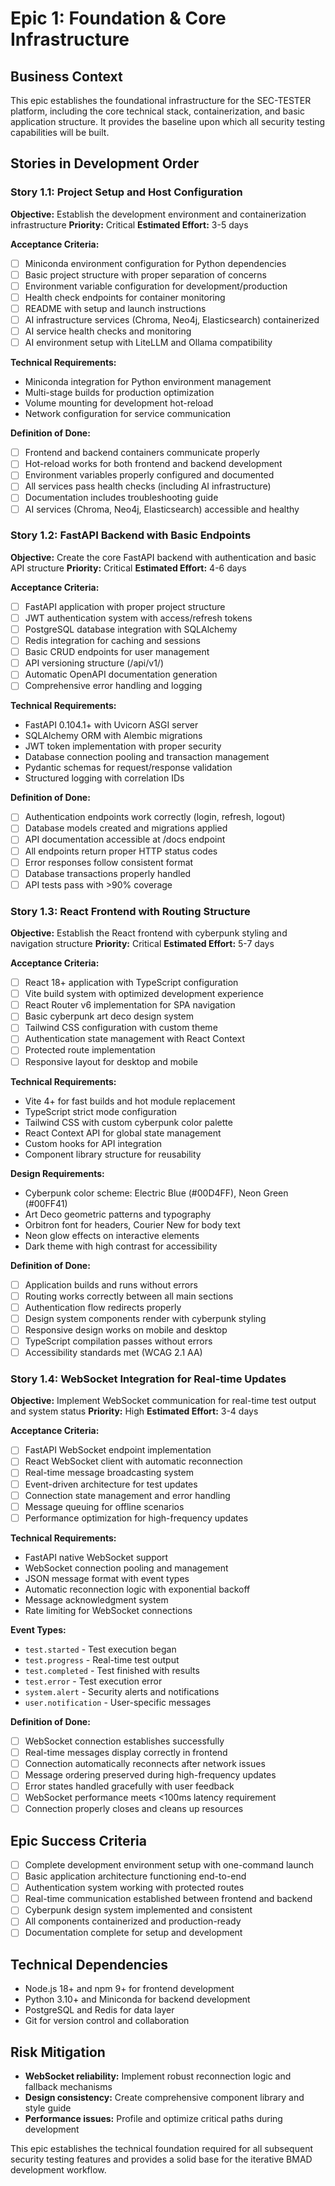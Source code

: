 # Epic 1: Foundation & Core Infrastructure

## Business Context
This epic establishes the foundational infrastructure for the SEC-TESTER platform, including the core technical stack, containerization, and basic application structure. It provides the baseline upon which all security testing capabilities will be built.

## Stories in Development Order

### Story 1.1: Project Setup and Host Configuration
**Objective:** Establish the development environment and containerization infrastructure
**Priority:** Critical
**Estimated Effort:** 3-5 days

**Acceptance Criteria:**

- [ ] Miniconda environment configuration for Python dependencies
- [ ] Basic project structure with proper separation of concerns
- [ ] Environment variable configuration for development/production
- [ ] Health check endpoints for container monitoring
- [ ] README with setup and launch instructions
- [ ] AI infrastructure services (Chroma, Neo4j, Elasticsearch) containerized
- [ ] AI service health checks and monitoring
- [ ] AI environment setup with LiteLLM and Ollama compatibility

**Technical Requirements:**

- Miniconda integration for Python environment management
- Multi-stage builds for production optimization
- Volume mounting for development hot-reload
- Network configuration for service communication

**Definition of Done:**

- [ ] Frontend and backend containers communicate properly
- [ ] Hot-reload works for both frontend and backend development
- [ ] Environment variables properly configured and documented
- [ ] All services pass health checks (including AI infrastructure)
- [ ] Documentation includes troubleshooting guide
- [ ] AI services (Chroma, Neo4j, Elasticsearch) accessible and healthy

### Story 1.2: FastAPI Backend with Basic Endpoints
**Objective:** Create the core FastAPI backend with authentication and basic API structure
**Priority:** Critical
**Estimated Effort:** 4-6 days

**Acceptance Criteria:**
- [ ] FastAPI application with proper project structure
- [ ] JWT authentication system with access/refresh tokens
- [ ] PostgreSQL database integration with SQLAlchemy
- [ ] Redis integration for caching and sessions
- [ ] Basic CRUD endpoints for user management
- [ ] API versioning structure (/api/v1/)
- [ ] Automatic OpenAPI documentation generation
- [ ] Comprehensive error handling and logging

**Technical Requirements:**
- FastAPI 0.104.1+ with Uvicorn ASGI server
- SQLAlchemy ORM with Alembic migrations
- JWT token implementation with proper security
- Database connection pooling and transaction management
- Pydantic schemas for request/response validation
- Structured logging with correlation IDs

**Definition of Done:**
- [ ] Authentication endpoints work correctly (login, refresh, logout)
- [ ] Database models created and migrations applied
- [ ] API documentation accessible at /docs endpoint
- [ ] All endpoints return proper HTTP status codes
- [ ] Error responses follow consistent format
- [ ] Database transactions properly handled
- [ ] API tests pass with >90% coverage

### Story 1.3: React Frontend with Routing Structure
**Objective:** Establish the React frontend with cyberpunk styling and navigation structure
**Priority:** Critical
**Estimated Effort:** 5-7 days

**Acceptance Criteria:**
- [ ] React 18+ application with TypeScript configuration
- [ ] Vite build system with optimized development experience
- [ ] React Router v6 implementation for SPA navigation
- [ ] Basic cyberpunk art deco design system
- [ ] Tailwind CSS configuration with custom theme
- [ ] Authentication state management with React Context
- [ ] Protected route implementation
- [ ] Responsive layout for desktop and mobile

**Technical Requirements:**
- Vite 4+ for fast builds and hot module replacement
- TypeScript strict mode configuration
- Tailwind CSS with custom cyberpunk color palette
- React Context API for global state management
- Custom hooks for API integration
- Component library structure for reusability

**Design Requirements:**
- Cyberpunk color scheme: Electric Blue (#00D4FF), Neon Green (#00FF41)
- Art Deco geometric patterns and typography
- Orbitron font for headers, Courier New for body text
- Neon glow effects on interactive elements
- Dark theme with high contrast for accessibility

**Definition of Done:**
- [ ] Application builds and runs without errors
- [ ] Routing works correctly between all main sections
- [ ] Authentication flow redirects properly
- [ ] Design system components render with cyberpunk styling
- [ ] Responsive design works on mobile and desktop
- [ ] TypeScript compilation passes without errors
- [ ] Accessibility standards met (WCAG 2.1 AA)

### Story 1.4: WebSocket Integration for Real-time Updates
**Objective:** Implement WebSocket communication for real-time test output and system status
**Priority:** High
**Estimated Effort:** 3-4 days

**Acceptance Criteria:**
- [ ] FastAPI WebSocket endpoint implementation
- [ ] React WebSocket client with automatic reconnection
- [ ] Real-time message broadcasting system
- [ ] Event-driven architecture for test updates
- [ ] Connection state management and error handling
- [ ] Message queuing for offline scenarios
- [ ] Performance optimization for high-frequency updates

**Technical Requirements:**
- FastAPI native WebSocket support
- WebSocket connection pooling and management
- JSON message format with event types
- Automatic reconnection logic with exponential backoff
- Message acknowledgment system
- Rate limiting for WebSocket connections

**Event Types:**
- `test.started` - Test execution began
- `test.progress` - Real-time test output
- `test.completed` - Test finished with results
- `test.error` - Test execution error
- `system.alert` - Security alerts and notifications
- `user.notification` - User-specific messages

**Definition of Done:**
- [ ] WebSocket connection establishes successfully
- [ ] Real-time messages display correctly in frontend
- [ ] Connection automatically reconnects after network issues
- [ ] Message ordering preserved during high-frequency updates
- [ ] Error states handled gracefully with user feedback
- [ ] WebSocket performance meets <100ms latency requirement
- [ ] Connection properly closes and cleans up resources

## Epic Success Criteria
- [ ] Complete development environment setup with one-command launch
- [ ] Basic application architecture functioning end-to-end
- [ ] Authentication system working with protected routes
- [ ] Real-time communication established between frontend and backend
- [ ] Cyberpunk design system implemented and consistent
- [ ] All components containerized and production-ready
- [ ] Documentation complete for setup and development

## Technical Dependencies

- Node.js 18+ and npm 9+ for frontend development
- Python 3.10+ and Miniconda for backend development
- PostgreSQL and Redis for data layer
- Git for version control and collaboration

## Risk Mitigation

- **WebSocket reliability:** Implement robust reconnection logic and fallback mechanisms
- **Design consistency:** Create comprehensive component library and style guide
- **Performance issues:** Profile and optimize critical paths during development

This epic establishes the technical foundation required for all subsequent security testing features and provides a solid base for the iterative BMAD development workflow.
